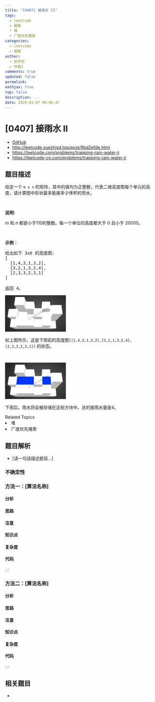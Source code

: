 ```yaml
---
title: "[0407] 接雨水 II"
tags:
  - leetcode
  - 题解
  - 堆
  - 广度优先搜索
categories:
  - leetcode
  - 题解
author:
  - 张学志
  - 作者2
comments: true
updated: false
permalink:
mathjax: true
top: false
description: ...
date: 2020-03-07 00:06:47
---
```



# [0407] 接雨水 II
* [GitHub](https://github.com/algoboy101/LeetCodeCrowdsource/tree/master/_posts/QA/%5B0407%5D%20%E6%8E%A5%E9%9B%A8%E6%B0%B4%20II.md)
* http://leetcode.xuezhisd.top/post/9bd2efde.html
* https://leetcode.com/problems/trapping-rain-water-ii
* https://leetcode-cn.com/problems/trapping-rain-water-ii


## 题目描述

<p>给定一个 <code>m x n</code>&nbsp;的矩阵，其中的值均为正整数，代表二维高度图每个单元的高度，请计算图中形状最多能接多少体积的雨水。</p>

<p>&nbsp;</p>

<p><strong>说明:</strong></p>

<p><em>m&nbsp;</em>和 <em>n&nbsp;</em>都是小于110的整数。每一个单位的高度都大于 0 且小于 20000。</p>

<p>&nbsp;</p>

<p><strong>示例：</strong></p>

<pre>给出如下 3x6 的高度图:
[
  [1,4,3,1,3,2],
  [3,2,1,3,2,4],
  [2,3,3,2,3,1]
]

返回 4。
</pre>

<p><img src="https://raw.githubusercontent.com/algoboy101/LeetCodeCrowdsource/master/imgs/rainwater_empty.png" style="width: 200px;"></p>

<p>如上图所示，这是下雨前的高度图<code>[[1,4,3,1,3,2],[3,2,1,3,2,4],[2,3,3,2,3,1]]</code> 的状态。</p>

<p>&nbsp;</p>

<p><img src="https://raw.githubusercontent.com/algoboy101/LeetCodeCrowdsource/master/imgs/rainwater_fill.png" style="width: 200px;"></p>

<p>下雨后，雨水将会被存储在这些方块中。总的接雨水量是4。</p>
<div><div>Related Topics</div><div><li>堆</li><li>广度优先搜索</li></div></div>


## 题目解析
* [请一句话描述题目...]

### 不确定性


### 方法一：[算法名称]

#### 分析

#### 思路

#### 注意

#### 知识点

#### 复杂度

#### 代码

```cpp
//
```


### 方法二：[算法名称]

#### 分析

#### 思路

#### 注意

#### 知识点

#### 复杂度

#### 代码

```cpp
//
```


## 相关题目
* 
